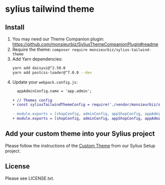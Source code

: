 # sylius tailwind theme

## Install

1. You may need our Theme Companion plugin: https://github.com/monsieurbiz/SyliusThemeCompanionPlugin#readme
2. Require the theme: `composer require monsieurbiz/sylius-tailwind-theme`
3. Add Yarn dependencies:
   ```bash
   yarn add daisyui@^2.50.0
   yarn add postcss-loader@^7.0.0 --dev
   ```
4. Update your `webpack.config.js`:
   ```diff
     appAdminConfig.name = 'app.admin';
     
   + // Themes config
   + const syliusTailwindThemeConfig = require('./vendor/monsieurbiz/sylius-tailwind-theme/webpack.config');
     
   - module.exports = [shopConfig, adminConfig, appShopConfig, appAdminConfig];
   + module.exports = [shopConfig, adminConfig, appShopConfig, appAdminConfig, syliusTailwindThemeConfig];
   ```
## Add your custom theme into your Sylius project

Please follow the instructions of the [Custom Theme](https://github.com/monsieurbiz/sylius-setup/tree/master/dist/sylius/themes/custom#readme) from our Sylius Setup project.

## License

Please see LICENSE.txt.
